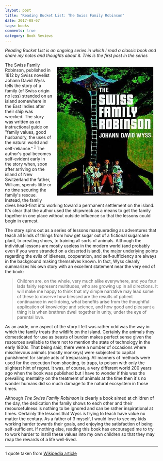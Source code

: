 ```yaml
---
layout: post
title: "Reading Bucket List: The Swiss Family Robinson"
date: 2017-08-07
tags: books
comments: true
category: Book Reviews
---
```


*Reading Bucket List is an ongoing series in which I read a classic book and share my notes and thoughts about it.  This is the first post in the series*

<img src="/images/swiss-family-robinson.jpg" style="float:right; margin:15px;"/>The Swiss Family Robinson, published in 1812 by Swiss novelist Johann David Wyss tells the story of a family (of Swiss origin no less) stranded on an island somewhere in the East Indies after their ship was wrecked.  The story was written as  an instructional guide on "family values, good husbandry, the uses of the natural world and self-reliance." <sup>[1](#myfootnote1)</sup> The author's goal becomes self-evident early in the story when, soon after arriving on the island of New Switzerland the father, William, spends little or no time securing the family's rescue.  Instead, the family dives head-first into working toward a permanent settlement on the island.  It's clear that the author used the shipwreck as a means to get the family together in one place without outside influence so that the lessons could begin in earnest.

The story spins out as a series of lessons masquerading as adventures that teach all kinds of things from how get sugar out of a fictional sugarcane plant, to creating shoes, to training all sorts of animals.  Although the individual lessons are mostly useless in the modern world (and probably even if you were stranded on a deserted island), the major underlying points regarding the evils of idleness, cooperation, and self-sufficiency are always in the background making themselves known.  In fact, Wyss cleanly summarizes his own story with an excellent statement near the very end of the book:


> Children are, on the whole, very much alike everywhere, 
> and you four lads fairly represent multitudes, who are 
> growing up in all directions. It will make me happy to think 
> that my simple narrative may lead some of these to observe 
> how blessed are the results of patient continuance in well-doing, 
> what benefits arise from the thoughtful application of knowledge 
> and science, and how good and pleasant a thing it is when 
> brethren dwell together in unity, under the eye of parental love.

As an aside, one aspect of the story I felt was rather odd was the way in which the family treats the wildlife on the island.  Certainly the animals they domesticated for use as beasts of burden makes perfect sense given the resources available to them not to mention the state of technology in the early 1800s.  That being said, there were a number of occasions where mischievous animals (mostly monkeys) were subjected to capital punishment for simple acts of trespassing.  All manners of methods were used for the execution from shooting, to traps, to poison with only the slightest hint of regret.  It was, of course, a very different world 200 years ago when the book was published but I have to wonder if this was the prevailing mentality on the treatment of animals at the time then it's no wonder humans did so much damage to the natural ecosystem in those times.   

Although *The Swiss Family Robinson* is clearly a book aimed at children of the day, the dedication the family shows to each other and their resourcefulness is nothing to be ignored and can be rather inspirational at times.  Certainly the lessons that Wyss is trying to teach have value no matter the century.  As a father of 3 myself, I would love to see my kids working harder towards their goals, and enjoying the satisfaction of being self-sufficient.  If nothing else, reading this book has encouraged me to try to work harder to instill these values into my own children so that they may reap the rewards of a life well-lived. 

____

<a name="myfootnote1">1</a> quote taken from [Wikipedia article](https://en.wikipedia.org/wiki/The_Swiss_Family_Robinson)
